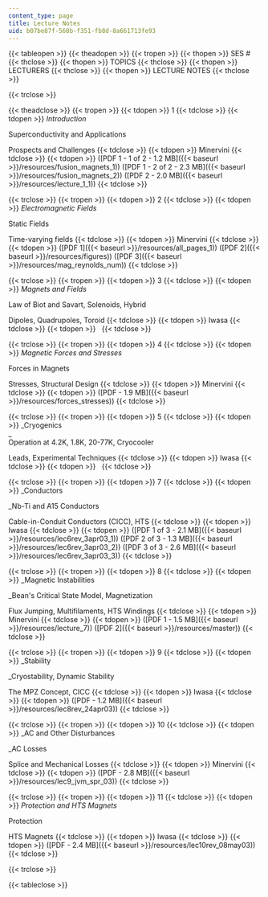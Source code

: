 ```yaml
---
content_type: page
title: Lecture Notes
uid: b07be87f-560b-f351-fb8d-8a661713fe93
---
```


{{< tableopen >}}
{{< theadopen >}}
{{< tropen >}}
{{< thopen >}}
SES #
{{< thclose >}}
{{< thopen >}}
TOPICS
{{< thclose >}}
{{< thopen >}}
LECTURERS
{{< thclose >}}
{{< thopen >}}
LECTURE NOTES
{{< thclose >}}

{{< trclose >}}

{{< theadclose >}}
{{< tropen >}}
{{< tdopen >}}
1
{{< tdclose >}}
{{< tdopen >}}
_Introduction_  
  
Superconductivity and Applications  
  
Prospects and Challenges
{{< tdclose >}}
{{< tdopen >}}
Minervini
{{< tdclose >}}
{{< tdopen >}}
([PDF 1 - 1 of 2 - 1.2 MB]({{< baseurl >}}/resources/fusion_magnets_1)) ([PDF 1 - 2 of 2 - 2.3 MB]({{< baseurl >}}/resources/fusion_magnets_2)) ([PDF 2 - 2.0 MB]({{< baseurl >}}/resources/lecture_1_1))
{{< tdclose >}}

{{< trclose >}}
{{< tropen >}}
{{< tdopen >}}
2
{{< tdclose >}}
{{< tdopen >}}
_Electromagnetic Fields_  
  
Static Fields  
  
Time-varying fields
{{< tdclose >}}
{{< tdopen >}}
Minervini
{{< tdclose >}}
{{< tdopen >}}
([PDF 1]({{< baseurl >}}/resources/all_pages_1)) ([PDF 2]({{< baseurl >}}/resources/figures)) ([PDF 3]({{< baseurl >}}/resources/mag_reynolds_num))
{{< tdclose >}}

{{< trclose >}}
{{< tropen >}}
{{< tdopen >}}
3
{{< tdclose >}}
{{< tdopen >}}
_Magnets and Fields_  
  
Law of Biot and Savart, Solenoids, Hybrid  
  
Dipoles, Quadrupoles, Toroid
{{< tdclose >}}
{{< tdopen >}}
Iwasa
{{< tdclose >}}
{{< tdopen >}}
 
{{< tdclose >}}

{{< trclose >}}
{{< tropen >}}
{{< tdopen >}}
4
{{< tdclose >}}
{{< tdopen >}}
_Magnetic Forces and Stresses_  
  
Forces in Magnets  
  
Stresses, Structural Design
{{< tdclose >}}
{{< tdopen >}}
Minervini
{{< tdclose >}}
{{< tdopen >}}
([PDF - 1.9 MB]({{< baseurl >}}/resources/forces_stresses))
{{< tdclose >}}

{{< trclose >}}
{{< tropen >}}
{{< tdopen >}}
5
{{< tdclose >}}
{{< tdopen >}}
_Cryogenics  
_  
Operation at 4.2K, 1.8K, 20-77K, Cryocooler  
  
Leads, Experimental Techniques
{{< tdclose >}}
{{< tdopen >}}
Iwasa
{{< tdclose >}}
{{< tdopen >}}
 
{{< tdclose >}}

{{< trclose >}}
{{< tropen >}}
{{< tdopen >}}
7
{{< tdclose >}}
{{< tdopen >}}
_Conductors  
  
_Nb-Ti and A15 Conductors  
  
Cable-in-Conduit Conductors (CICC), HTS
{{< tdclose >}}
{{< tdopen >}}
Iwasa
{{< tdclose >}}
{{< tdopen >}}
([PDF 1 of 3 - 2.1 MB]({{< baseurl >}}/resources/lec6rev_3apr03_1)) ([PDF 2 of 3 - 1.3 MB]({{< baseurl >}}/resources/lec6rev_3apr03_2)) ([PDF 3 of 3 - 2.6 MB]({{< baseurl >}}/resources/lec6rev_3apr03_3))
{{< tdclose >}}

{{< trclose >}}
{{< tropen >}}
{{< tdopen >}}
8
{{< tdclose >}}
{{< tdopen >}}
_Magnetic Instabilities  
  
_Bean's Critical State Model, Magnetization  
  
Flux Jumping, Multifilaments, HTS Windings
{{< tdclose >}}
{{< tdopen >}}
Minervini
{{< tdclose >}}
{{< tdopen >}}
([PDF 1 - 1.5 MB]({{< baseurl >}}/resources/lecture_7)) ([PDF 2]({{< baseurl >}}/resources/master))
{{< tdclose >}}

{{< trclose >}}
{{< tropen >}}
{{< tdopen >}}
9
{{< tdclose >}}
{{< tdopen >}}
_Stability  
  
_Cryostability, Dynamic Stability  
  
The MPZ Concept, CICC
{{< tdclose >}}
{{< tdopen >}}
Iwasa
{{< tdclose >}}
{{< tdopen >}}
([PDF - 1.2 MB]({{< baseurl >}}/resources/lec8rev_24apr03))
{{< tdclose >}}

{{< trclose >}}
{{< tropen >}}
{{< tdopen >}}
10
{{< tdclose >}}
{{< tdopen >}}
_AC and Other Disturbances  
  
_AC Losses  
  
Splice and Mechanical Losses
{{< tdclose >}}
{{< tdopen >}}
Minervini
{{< tdclose >}}
{{< tdopen >}}
([PDF - 2.8 MB]({{< baseurl >}}/resources/lec9_jvm_spr_03))
{{< tdclose >}}

{{< trclose >}}
{{< tropen >}}
{{< tdopen >}}
11
{{< tdclose >}}
{{< tdopen >}}
_Protection and HTS Magnets_  
  
Protection  
  
HTS Magnets
{{< tdclose >}}
{{< tdopen >}}
Iwasa
{{< tdclose >}}
{{< tdopen >}}
([PDF - 2.4 MB]({{< baseurl >}}/resources/lec10rev_08may03))
{{< tdclose >}}

{{< trclose >}}

{{< tableclose >}}